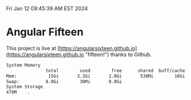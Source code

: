 Fri Jan 12 09:45:39 AM EST 2024

# Angular Fifteen


This project is live at [https://angularsixteen.github.io](https://angularsixteen.github.io "fifteen!") thanks to Github.

```bash
System Memory
               total        used        free      shared  buff/cache   available
Mem:            15Gi       3.3Gi       2.0Gi       538Mi        10Gi        11Gi
Swap:          8.0Gi        30Mi       8.0Gi
System Storage
479M	.
```
